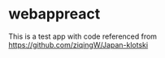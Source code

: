 # webappreact
This is a test app with code referenced from https://github.com/ziqingW/Japan-klotski
